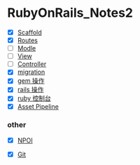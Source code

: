 # RubyOnRails_Notes2


- [x] [Scaffold](https://github.com/batuZ/RubyOnRails_Notes2/blob/master/Documents/Scaffold.md#scaffold-%E7%AE%A1%E7%90%86%E8%B5%84%E6%BA%90%E5%A5%97%E4%BB%B6%E7%9A%84%E5%87%BD%E6%95%B0)
- [x] [Routes](https://github.com/batuZ/RubyOnRails_Notes2/blob/master/Documents/routes.md#routes%E8%B7%AF%E7%94%B1%E7%AE%A1%E7%90%86%E5%88%97%E8%A1%A8)
- [ ] [Modle]()
- [ ] [View]()
- [ ] [Controller]()
- [x] [migration](https://github.com/batuZ/RubyOnRails_Notes2/blob/master/Documents/migration.md)
- [x] [gem 操作](https://github.com/batuZ/RubyOnRails_Notes2/blob/master/Documents/gem.md#gem-%E6%93%8D%E4%BD%9C)
- [x] [rails 操作](https://github.com/batuZ/RubyOnRails_Notes2/blob/master/Documents/rails.md#rails%E6%93%8D%E4%BD%9C)
- [x] [ruby 控制台](https://github.com/batuZ/RubyOnRails_Notes2/blob/master/Documents/rubyControl.md#rails-controlc%E6%93%8D%E4%BD%9C)
- [x] [Asset Pipeline](https://github.com/batuZ/RubyOnRails_Notes2/blob/master/Documents/Asset_Pipeline.md#asset_pipeline-%E9%9D%99%E6%80%81%E8%B5%84%E6%BA%90%E6%96%87%E4%BB%B6%E7%AE%A1%E7%90%86)
### other

- [x] [NPOI](https://github.com/batuZ/RubyOnRails_Notes2/blob/master/Documents/NPOI.md#npoi)
- [x] [Git](https://github.com/batuZ/RubyOnRails_Notes2/blob/master/Documents/git_Study.md#-git%E7%AC%94%E8%AE%B0-)

